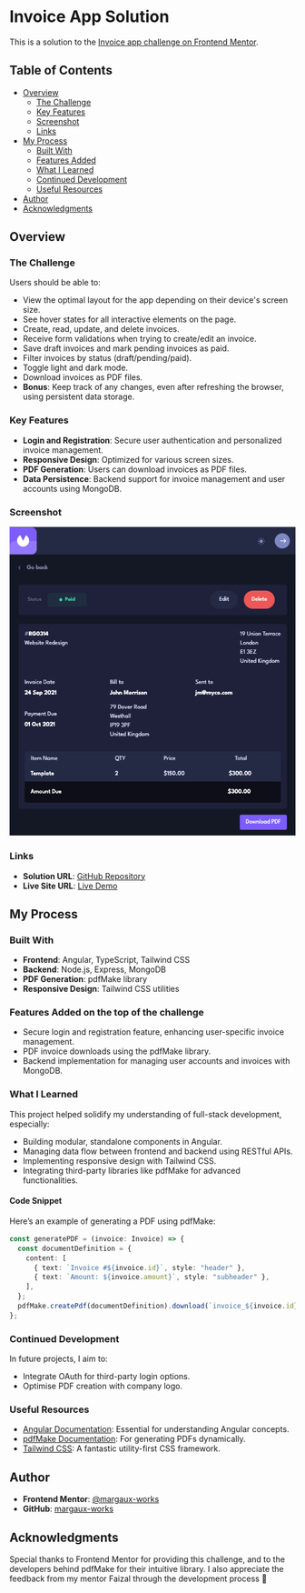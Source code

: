 # Invoice App Solution

This is a solution to the [Invoice app challenge on Frontend Mentor](https://www.frontendmentor.io/challenges/invoice-app-i7KaLTQjl).

## Table of Contents

- [Overview](#overview)
  - [The Challenge](#the-challenge)
  - [Key Features](#key-features)
  - [Screenshot](#screenshot)
  - [Links](#links)
- [My Process](#my-process)
  - [Built With](#built-with)
  - [Features Added](#features-added)
  - [What I Learned](#what-i-learned)
  - [Continued Development](#continued-development)
  - [Useful Resources](#useful-resources)
- [Author](#author)
- [Acknowledgments](#acknowledgments)

## Overview

### The Challenge

Users should be able to:

- View the optimal layout for the app depending on their device's screen size.
- See hover states for all interactive elements on the page.
- Create, read, update, and delete invoices.
- Receive form validations when trying to create/edit an invoice.
- Save draft invoices and mark pending invoices as paid.
- Filter invoices by status (draft/pending/paid).
- Toggle light and dark mode.
- Download invoices as PDF files.
- **Bonus**: Keep track of any changes, even after refreshing the browser, using persistent data storage.

### Key Features

- **Login and Registration**: Secure user authentication and personalized invoice management.
- **Responsive Design**: Optimized for various screen sizes.
- **PDF Generation**: Users can download invoices as PDF files.
- **Data Persistence**: Backend support for invoice management and user accounts using MongoDB.

### Screenshot

![App Screenshot](/public/icons/screenshot.png)

### Links

- **Solution URL**: [GitHub Repository](https://github.com/margaux-works/invoice-app-client)
- **Live Site URL**: [Live Demo](https://margaux-works.github.io/invoice-app-client/welcome)

## My Process

### Built With

- **Frontend**: Angular, TypeScript, Tailwind CSS
- **Backend**: Node.js, Express, MongoDB
- **PDF Generation**: pdfMake library
- **Responsive Design**: Tailwind CSS utilities

### Features Added on the top of the challenge

- Secure login and registration feature, enhancing user-specific invoice management.
- PDF invoice downloads using the pdfMake library.
- Backend implementation for managing user accounts and invoices with MongoDB.

### What I Learned

This project helped solidify my understanding of full-stack development, especially:

- Building modular, standalone components in Angular.
- Managing data flow between frontend and backend using RESTful APIs.
- Implementing responsive design with Tailwind CSS.
- Integrating third-party libraries like pdfMake for advanced functionalities.

#### Code Snippet

Here’s an example of generating a PDF using pdfMake:

```typescript
const generatePDF = (invoice: Invoice) => {
  const documentDefinition = {
    content: [
      { text: `Invoice #${invoice.id}`, style: "header" },
      { text: `Amount: ${invoice.amount}`, style: "subheader" },
    ],
  };
  pdfMake.createPdf(documentDefinition).download(`invoice_${invoice.id}.pdf`);
};
```

### Continued Development

In future projects, I aim to:

- Integrate OAuth for third-party login options.
- Optimise PDF creation with company logo.

### Useful Resources

- [Angular Documentation](https://angular.io/docs): Essential for understanding Angular concepts.
- [pdfMake Documentation](https://pdfmake.github.io/docs/0.1/): For generating PDFs dynamically.
- [Tailwind CSS](https://tailwindcss.com/): A fantastic utility-first CSS framework.

## Author

- **Frontend Mentor**: [@margaux-works](https://www.frontendmentor.io/profile/margaux-works)
- **GitHub**: [margaux-works](https://github.com/margaux-works)

## Acknowledgments

Special thanks to Frontend Mentor for providing this challenge, and to the developers behind pdfMake for their intuitive library. I also appreciate the feedback from my mentor Faizal through the development process :handshake:	
